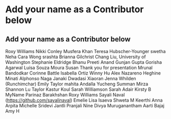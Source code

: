 # Add your name as a Contributor below

## Add your name as a Contributor below


Roxy Williams
Nikki Conley
Musfera Khan
Teresa Hubscher-Younger
swetha
Neha
Cara Wong
srashta
Brianna Gilchrist
Chang Liu, University of Washington 
Stephanie Eldridge
Bhanu Preeti Anand
Gunjan Gupta 
Gorisha Agarwal 
Luísa Souza Moura
Susan Thank you for presentation
Mrunal Bandodkar 
Corinne Battle
Isabella Ortiz
Winny Hu 
Alex Nazareno
Heghine
Minati Alphonso
Naga Janaki Dwadasi
Xiaoran
Jenna Whilden (Runchimchar)
Emily Taylor
mahita 
Andalla
Yucheng
Summan Mirza
Shannon Lu
Taylor
Kastur Koul
Sarah Williamson
Sarah Adair
Kirsty B 
MyName
Parinaz Barakhshan
Roxy Williams
Sayali Naval (https://github.com/sayalinaval) 
Emelie
Lisa Isaeva
Shweta M
Keerthi
Anna
Arpita
Michelle
Sridevi Jantli
Pranjali
Nine
Divya Muruganantham
Aarti Bajaj
Amy H
